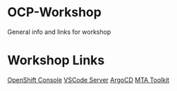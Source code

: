 # OCP-Workshop
General info and links for workshop

# Workshop Links
[OpenShift Console](https://www.example.com)
[VSCode Server](https://www.example.com)
[ArgoCD](https://www.example.com)
[MTA Toolkit](https://www.example.com)
